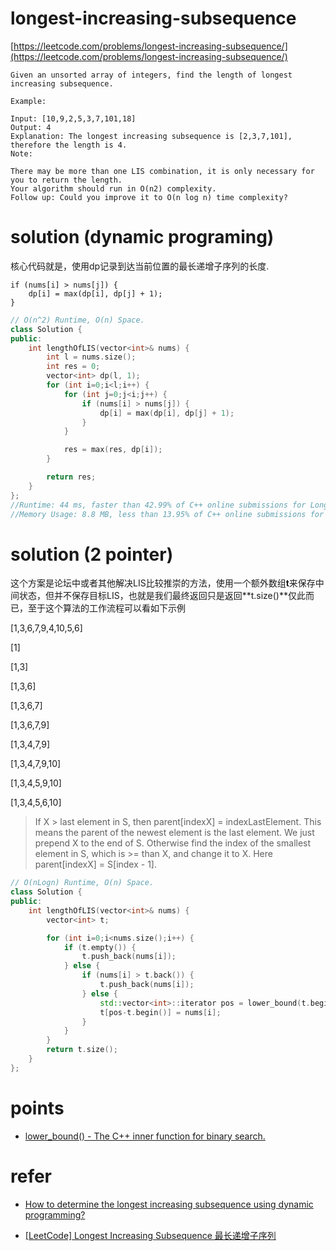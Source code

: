 # longest-increasing-subsequence

[https://leetcode.com/problems/longest-increasing-subsequence/](https://leetcode.com/problems/longest-increasing-subsequence/)

```
Given an unsorted array of integers, find the length of longest increasing subsequence.

Example:

Input: [10,9,2,5,3,7,101,18]
Output: 4
Explanation: The longest increasing subsequence is [2,3,7,101], therefore the length is 4.
Note:

There may be more than one LIS combination, it is only necessary for you to return the length.
Your algorithm should run in O(n2) complexity.
Follow up: Could you improve it to O(n log n) time complexity?
```

# solution (dynamic programing)

核心代码就是，使用dp记录到达当前位置的最长递增子序列的长度.

```
if (nums[i] > nums[j]) {
	dp[i] = max(dp[i], dp[j] + 1);
}
```

```c++
// O(n^2) Runtime, O(n) Space.
class Solution {
public:
    int lengthOfLIS(vector<int>& nums) {
        int l = nums.size();
        int res = 0;
        vector<int> dp(l, 1);
        for (int i=0;i<l;i++) {
            for (int j=0;j<i;j++) {
                if (nums[i] > nums[j]) {
                    dp[i] = max(dp[i], dp[j] + 1);
                }
            }

            res = max(res, dp[i]);
        }

        return res;
    }
};
//Runtime: 44 ms, faster than 42.99% of C++ online submissions for Longest Increasing Subsequence.
//Memory Usage: 8.8 MB, less than 13.95% of C++ online submissions for Longest Increasing Subsequence.
```

# solution (2 pointer)

这个方案是论坛中或者其他解决LIS比较推崇的方法，使用一个额外数组**t**来保存中间状态，但并不保存目标LIS，也就是我们最终返回只是返回**t.size()**仅此而已，至于这个算法的工作流程可以看如下示例

[1,3,6,7,9,4,10,5,6]

[1]

[1,3]

[1,3,6]

[1,3,6,7]

[1,3,6,7,9]

[1,3,4,7,9]

[1,3,4,7,9,10]

[1,3,4,5,9,10]

[1,3,4,5,6,10]

> If X > last element in S, then parent[indexX] = indexLastElement. This means the parent of the newest element is the last element. We just prepend X to the end of S. Otherwise find the index of the smallest element in S, which is >= than X, and change it to X. Here parent[indexX] = S[index - 1].

```c++
// O(nLogn) Runtime, O(n) Space.
class Solution {
public:
    int lengthOfLIS(vector<int>& nums) {
        vector<int> t;

        for (int i=0;i<nums.size();i++) {
            if (t.empty()) {
                t.push_back(nums[i]);
            } else {
                if (nums[i] > t.back()) {
                    t.push_back(nums[i]);
                } else {
                    std::vector<int>::iterator pos = lower_bound(t.begin(), t.end(), nums[i]);
                    t[pos-t.begin()] = nums[i];
                }
            }
        }
        return t.size();
    }
};
```

# points

- [lower_bound() -  The C++ inner function for binary search.](http://www.cplusplus.com/reference/algorithm/lower_bound/)

# refer

- [How to determine the longest increasing subsequence using dynamic programming?](https://stackoverflow.com/questions/2631726/how-to-determine-the-longest-increasing-subsequence-using-dynamic-programming)

- [[LeetCode] Longest Increasing Subsequence 最长递增子序列](http://www.cnblogs.com/grandyang/p/4938187.html)
